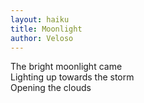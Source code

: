 ```yaml
---
layout: haiku
title: Moonlight
author: Veloso
---
```


The bright moonlight came<br>
Lighting up towards the storm<br>
Opening the clouds<br>


